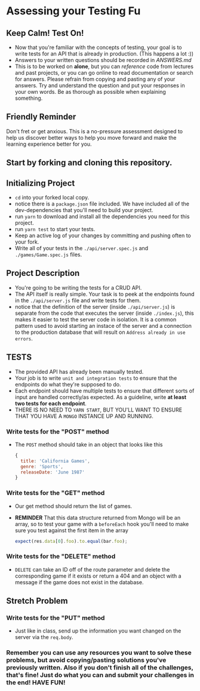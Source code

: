 # Assessing your Testing Fu

## Keep Calm! Test On!

- Now that you're familiar with the concepts of testing, your goal is to write tests for an API that is already in production. (This happens a lot :))
- Answers to your written questions should be recorded in _ANSWERS.md_
- This is to be worked on **alone**, but you can _reference_ code from lectures and past projects, or you can go online to read documentation or search for answers. Please refrain from copying and pasting any of your answers. Try and understand the question and put your responses in your own words. Be as thorough as possible when explaining something.

## Friendly Reminder

Don't fret or get anxious. This is a no-pressure assessment designed to help us discover better ways to help you move forward and make the learning experience better for you.

## Start by forking and cloning this repository.


## Initializing Project


- `cd` into your forked local copy.
- notice there is a `package.json` file included. We have included all of the dev-dependencies that you'll need to build your project.
- run `yarn` to download and install all the dependencies you need for this project.
- run `yarn test` to start your tests.
- Keep an active log of your changes by committing and pushing often to your fork.
- Write all of your tests in the `./api/server.spec.js` and `./games/Game.spec.js` files.

## Project Description

- You're going to be writing the tests for a CRUD API.
- The API itself is really simple. Your task is to peek at the endpoints found in the `./api/server.js` file and write tests for them.
- notice that the definition of the server (inside `./api/server.js`) is separate from the code that executes the server (inside `./index.js`), this makes it easier to test the server code in isolation. It is a common pattern used to avoid starting an instace of the server and a connection to the production database that will result on `Address already in use errors`.

## TESTS

- The provided API has already been manually tested.
- Your job is to write `unit and integration tests` to ensure that the endpoints do what they're supposed to do.
- Each endpoint should have multiple tests to ensure that different sorts of input are handled correctly/as expected. As a guideline, write **at least two tests for each endpoint**.
- THERE IS NO NEED TO `YARN START`, BUT YOU'LL WANT TO ENSURE THAT YOU HAVE A `MONGO` INSTANCE UP AND RUNNING.

### Write tests for the "POST" method

- The `POST` method should take in an object that looks like this

  ```js
  {
    title: 'California Games',
    genre: 'Sports',
    releaseDate: 'June 1987'
  }
  ```

### Write tests for the "GET" method

- Our get method should return the list of games.
- **REMINDER** That this data structure returned from Mongo will be an array, so to test your game with a `beforeEach` hook you'll need to make sure you test against the first item in the array

  ```js
  expect(res.data[0].foo).to.equal(bar.foo);
  ```

### Write tests for the "DELETE" method

- `DELETE` can take an ID off of the route parameter and delete the corresponding game if it exists or return a 404 and an object with a message if the game does not exist in the database.

## Stretch Problem

### Write tests for the "PUT" method

- Just like in class, send up the information you want changed on the server via the `req.body`.

### Remember you can use any resources you want to solve these problems, but avoid copying/pasting solutions you've previously written. Also if you don't finish all of the challenges, that's fine! Just do what you can and submit your challenges in the end! HAVE FUN!

